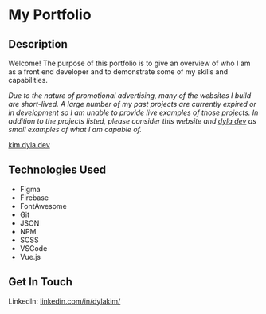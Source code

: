 # My Portfolio
## Description

Welcome! The purpose of this portfolio is to give an overview of who I am as a front end developer and to demonstrate some of my skills and capabilities.

_Due to the nature of promotional advertising, many of the websites I build are short-lived. A large number of my past projects are currently expired or in development so I am unable to provide live examples of those projects. In addition to the projects listed, please consider this website and [dyla.dev](http://dyla.dev) as small examples of what I am capable of._

[kim.dyla.dev](http://kim.dyla.dev "My portfolio site")
## Technologies Used

- Figma
- Firebase
- FontAwesome
- Git
- JSON
- NPM
- SCSS
- VSCode
- Vue.js


## Get In Touch
LinkedIn: [linkedin.com/in/dylakim/](https://www.linkedin.com/in/dylakim/ "Kim Dyla's LinkedIn profile")
